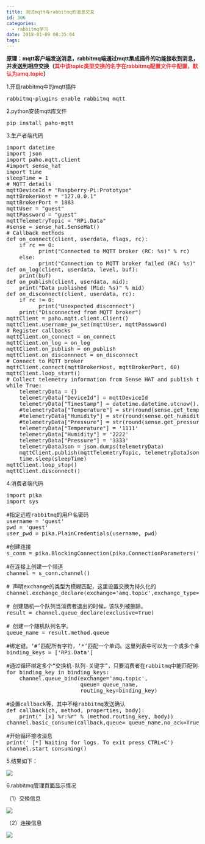 ```yaml
---
title: 测试mqtt与rabbitmq的消息交互
id: 306
categories:
  - rabbitmq学习
date: 2018-01-09 08:35:04
tags:
---
```


**原理：mqtt客户端发送消息，rabbitmq端通过mqtt集成插件的功能接收到消息，并发送到相应交换（<span style="color:#E53333;">其中该topic类型交换的名字在rabbitmq配置文件中配置，默认为amq.topic</span>）** 


1.开启rabbitmq中的mqtt插件

<pre class="prettyprint lang-py">rabbitmq-plugins enable rabbitmq_mqtt</pre>

2.python安装mqtt库文件

<pre class="prettyprint lang-py">pip install paho-mqtt</pre>

3.生产者端代码

<pre class="prettyprint lang-py">import datetime
import json
import paho.mqtt.client
#import sense_hat
import time
sleepTime = 1
# MQTT details
mqttDeviceId = "Raspberry-Pi:Prototype"
mqttBrokerHost = "127.0.0.1"
mqttBrokerPort = 1883
mqttUser = "guest"
mqttPassword = "guest"
mqttTelemetryTopic = "RPi.Data"
#sense = sense_hat.SenseHat()
# Callback methods
def on_connect(client, userdata, flags, rc):
    if rc == 0:
          print("Connected to MQTT broker (RC: %s)" % rc)
    else:
          print("Connection to MQTT broker failed (RC: %s)" % rc)
def on_log(client, userdata, level, buf):
    print(buf)
def on_publish(client, userdata, mid):
    print("Data published (Mid: %s)" % mid)
def on_disconnect(client, userdata, rc):
    if rc != 0:
          print("Unexpected disconnect")
    print("Disconnected from MQTT broker")
mqttClient = paho.mqtt.client.Client()
mqttClient.username_pw_set(mqttUser, mqttPassword)
# Register callbacks
mqttClient.on_connect = on_connect
mqttClient.on_log = on_log
mqttClient.on_publish = on_publish
mqttClient.on_disconnnect = on_disconnect
# Connect to MQTT broker
mqttClient.connect(mqttBrokerHost, mqttBrokerPort, 60)
mqttClient.loop_start()
# Collect telemetry information from Sense HAT and publish to MQTT broker in JSON format
while True:
    telemetryData = {}
    telemetryData["DeviceId"] = mqttDeviceId
    telemetryData["Timestamp"] = datetime.datetime.utcnow().strftime('%Y-%m-%d %H:%M:%S.%f')[:-3]
    #telemetryData["Temperature"] = str(round(sense.get_temperature(), 2))
    #telemetryData["Humidity"] = str(round(sense.get_humidity(), 2))
    #telemetryData["Pressure"] = str(round(sense.get_pressure(), 2))
    telemetryData["Temperature"] = '1111'
    telemetryData["Humidity"] = '2222'
    telemetryData["Pressure"] = '3333'
    telemetryDataJson = json.dumps(telemetryData)
    mqttClient.publish(mqttTelemetryTopic, telemetryDataJson, 1)
    time.sleep(sleepTime)
mqttClient.loop_stop()
mqttClient.disconnect()</pre>

4.消费者端代码

<pre class="prettyprint lang-py">import pika
import sys

#指定远程rabbitmq的用户名密码
username = 'guest'
pwd = 'guest'
user_pwd = pika.PlainCredentials(username, pwd)

#创建连接
s_conn = pika.BlockingConnection(pika.ConnectionParameters('127.0.0.1', credentials=user_pwd))

#在连接上创建一个频道
channel = s_conn.channel()

# 声明exchange的类型为模糊匹配，这里设置交换为持久化的
channel.exchange_declare(exchange='amq.topic',exchange_type='topic', durable=True)  

# 创建随机一个队列当消费者退出的时候，该队列被删除。
result = channel.queue_declare(exclusive=True)

# 创建一个随机队列名字。  
queue_name = result.method.queue

#绑定键。‘#’匹配所有字符，‘*’匹配一个单词。这里列表中可以为一个或多个条件，能通过列表中字符匹配到的消息，消费者都可以取到
binding_keys = ['RPi.Data']

#通过循环绑定多个“交换机-队列-关键字”，只要消费者在rabbitmq中能匹配到与关键字相应的队列，就从那个队列里取消息
for binding_key in binding_keys:
    channel.queue_bind(exchange='amq.topic',
                       queue= queue_name,
                       routing_key=binding_key)

#设置callback等，其中不给rabbitmq发送确认
def callback(ch, method, properties, body):
    print(" [x] %r:%r" % (method.routing_key, body))
channel.basic_consume(callback,queue= queue_name,no_ack=True)

#开始循环接收消息
print(' [*] Waiting for logs. To exit press CTRL+C')
channel.start_consuming()</pre>

5.结果如下：

![](http://www.xiajunyi.com/wp-content/uploads/2018/01/捕获.jpg) 

6.rabbitmq管理页面显示情况

（1）交换信息

![](http://www.xiajunyi.com/wp-content/uploads/2018/01/捕获-1.jpg) 

（2）连接信息

![](http://www.xiajunyi.com/wp-content/uploads/2018/01/捕获-3.jpg)
